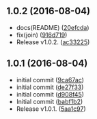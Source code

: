 <a name="1.0.2"></a>
## 1.0.2 (2016-08-04)

* docs(README) ([20efcda](https://github.com/FGRibreau/join-events/commit/20efcda))
* fix(join) ([916d719](https://github.com/FGRibreau/join-events/commit/916d719))
* Release v1.0.2. ([ac33225](https://github.com/FGRibreau/join-events/commit/ac33225))



<a name="1.0.1"></a>
## 1.0.1 (2016-08-04)

* initial commit ([9ca67ac](https://github.com/FGRibreau/join-events/commit/9ca67ac))
* initial commit ([de27f33](https://github.com/FGRibreau/join-events/commit/de27f33))
* initial commit ([d908f45](https://github.com/FGRibreau/join-events/commit/d908f45))
* Initial commit ([babf1b2](https://github.com/FGRibreau/join-events/commit/babf1b2))
* Release v1.0.1. ([5aa1c97](https://github.com/FGRibreau/join-events/commit/5aa1c97))



